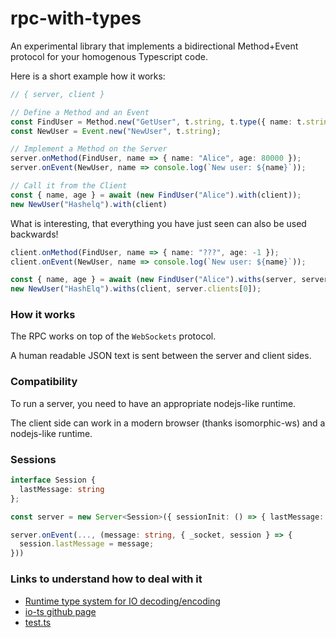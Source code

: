 # rpc-with-types
An experimental library that implements a bidirectional Method+Event protocol for your homogenous Typescript code.

Here is a short example how it works:
```typescript
// { server, client }

// Define a Method and an Event
const FindUser = Method.new("GetUser", t.string, t.type({ name: t.string, age: t.number }));
const NewUser = Event.new("NewUser", t.string);

// Implement a Method on the Server
server.onMethod(FindUser, name => { name: "Alice", age: 80000 });
server.onEvent(NewUser, name => console.log(`New user: ${name}`));

// Call it from the Client
const { name, age } = await (new FindUser("Alice").with(client));
new NewUser("Hashelq").with(client)
```

What is interesting, that everything you have just seen can also be used backwards!
```typescript
client.onMethod(FindUser, name => { name: "???", age: -1 });
client.onEvent(NewUser, name => console.log(`New user: ${name}`));

const { name, age } = await (new FindUser("Alice").withs(server, server.clients[0]));
new NewUser("HashElq").withs(client, server.clients[0]);
```

### How it works
The RPC works on top of the `WebSockets` protocol.

A human readable JSON text is sent between the server and client sides.

### Compatibility
To run a server, you need to have an appropriate nodejs-like runtime.

The client side can work in a modern browser (thanks isomorphic-ws) and a nodejs-like runtime.

### Sessions
```typescript
interface Session {
  lastMessage: string
};

const server = new Server<Session>({ sessionInit: () => { lastMessage: "" } /* other params */});

server.onEvent(..., (message: string, { _socket, session } => {
  session.lastMessage = message;
}))
```

### Links to understand how to deal with it
* [Runtime type system for IO decoding/encoding ](https://gcanti.github.io/io-ts/)
* [io-ts github page](https://github.com/gcanti/io-ts/)
* [test.ts](https://github.com/hashelq/rpc-ts/blob/master/src/tests.ts)
